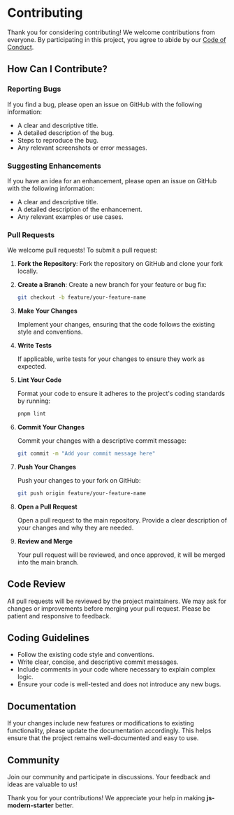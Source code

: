 # Contributing

Thank you for considering contributing! We welcome contributions from everyone. By participating in this project, you agree to abide by our [Code of Conduct](CODE_OF_CONDUCT.md).

## How Can I Contribute?

### Reporting Bugs

If you find a bug, please open an issue on GitHub with the following information:

- A clear and descriptive title.
- A detailed description of the bug.
- Steps to reproduce the bug.
- Any relevant screenshots or error messages.

### Suggesting Enhancements

If you have an idea for an enhancement, please open an issue on GitHub with the following information:

- A clear and descriptive title.
- A detailed description of the enhancement.
- Any relevant examples or use cases.

### Pull Requests

We welcome pull requests! To submit a pull request:

1. **Fork the Repository**: Fork the repository on GitHub and clone your fork locally.

2. **Create a Branch**: Create a new branch for your feature or bug fix:

   ```bash
   git checkout -b feature/your-feature-name
   ```

3. **Make Your Changes**

   Implement your changes, ensuring that the code follows the existing style and conventions.

4. **Write Tests**

   If applicable, write tests for your changes to ensure they work as expected.

5. **Lint Your Code**

   Format your code to ensure it adheres to the project's coding standards by running:

   ```bash
   pnpm lint
   ```

6. **Commit Your Changes**

   Commit your changes with a descriptive commit message:

   ```bash
   git commit -m "Add your commit message here"
   ```

7. **Push Your Changes**

   Push your changes to your fork on GitHub:

   ```bash
   git push origin feature/your-feature-name
   ```

8. **Open a Pull Request**

   Open a pull request to the main repository. Provide a clear description of your changes and why they are needed.

9. **Review and Merge**

   Your pull request will be reviewed, and once approved, it will be merged into the main branch.

## Code Review

All pull requests will be reviewed by the project maintainers. We may ask for changes or improvements before merging your pull request. Please be patient and responsive to feedback.

## Coding Guidelines

- Follow the existing code style and conventions.
- Write clear, concise, and descriptive commit messages.
- Include comments in your code where necessary to explain complex logic.
- Ensure your code is well-tested and does not introduce any new bugs.

## Documentation

If your changes include new features or modifications to existing functionality, please update the documentation accordingly. This helps ensure that the project remains well-documented and easy to use.

## Community

Join our community and participate in discussions. Your feedback and ideas are valuable to us!

Thank you for your contributions! We appreciate your help in making **js-modern-starter** better.
